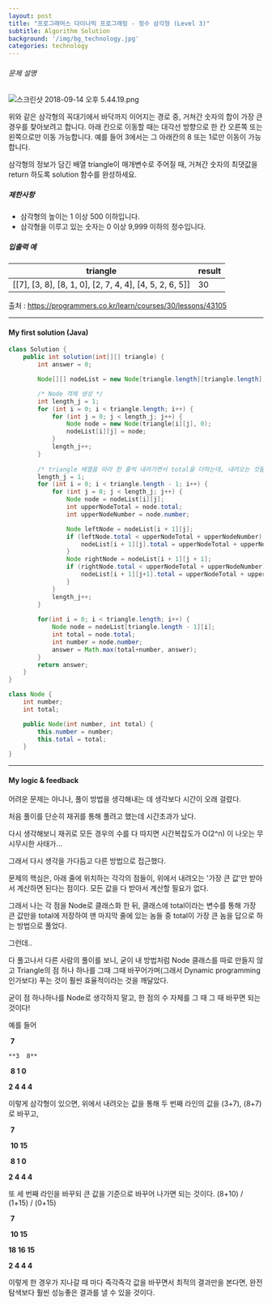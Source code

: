 ```yaml
---
layout: post
title: "프로그래머스 다이나믹 프로그래밍 - 정수 삼각형 (Level 3)"
subtitle: Algorithm Solution
background: '/img/bg_technology.jpg'
categories: technology
---
```


###### 문제 설명

![스크린샷 2018-09-14 오후 5.44.19.png](https://grepp-programmers.s3.amazonaws.com/files/production/97ec02cc39/296a0863-a418-431d-9e8c-e57f7a9722ac.png)

위와 같은 삼각형의 꼭대기에서 바닥까지 이어지는 경로 중, 거쳐간 숫자의 합이 가장 큰 경우를 찾아보려고 합니다. 아래 칸으로 이동할 때는 대각선 방향으로 한 칸 오른쪽 또는 왼쪽으로만 이동 가능합니다. 예를 들어 3에서는 그 아래칸의 8 또는 1로만 이동이 가능합니다.

삼각형의 정보가 담긴 배열 triangle이 매개변수로 주어질 때, 거쳐간 숫자의 최댓값을 return 하도록 solution 함수를 완성하세요.

##### 제한사항

- 삼각형의 높이는 1 이상 500 이하입니다.
- 삼각형을 이루고 있는 숫자는 0 이상 9,999 이하의 정수입니다.

##### 입출력 예

| triangle                                                | result |
| ------------------------------------------------------- | ------ |
| [[7], [3, 8], [8, 1, 0], [2, 7, 4, 4], [4, 5, 2, 6, 5]] | 30     |

출처 : https://programmers.co.kr/learn/courses/30/lessons/43105



---

#### My first solution (Java)

```java
class Solution {
	public int solution(int[][] triangle) {
		int answer = 0;

		Node[][] nodeList = new Node[triangle.length][triangle.length];

		/* Node 객체 생성 */
		int length_j = 1;
		for (int i = 0; i < triangle.length; i++) {
			for (int j = 0; j < length_j; j++) {
				Node node = new Node(triangle[i][j], 0);
				nodeList[i][j] = node;
			}
			length_j++;
		}
		
		/* triangle 배열을 따라 한 줄씩 내려가면서 total을 더하는데, 내려오는 것들 중 큰 것만 선택해서 node에 담기 */
		length_j = 1;
		for (int i = 0; i < triangle.length - 1; i++) {
			for (int j = 0; j < length_j; j++) {
				Node node = nodeList[i][j];
				int upperNodeTotal = node.total;
				int upperNodeNumber = node.number;

				Node leftNode = nodeList[i + 1][j];
				if (leftNode.total < upperNodeTotal + upperNodeNumber) {
					nodeList[i + 1][j].total = upperNodeTotal + upperNodeNumber;
				}
				Node rightNode = nodeList[i + 1][j + 1];
				if (rightNode.total < upperNodeTotal + upperNodeNumber) {
					nodeList[i + 1][j+1].total = upperNodeTotal + upperNodeNumber;
				}
			}
			length_j++;
		}
		
		for(int i = 0; i < triangle.length; i++) {
			Node node = nodeList[triangle.length - 1][i];
			int total = node.total;
			int number = node.number;
			answer = Math.max(total+number, answer);
		}
		return answer;
	}
}

class Node {
	int number;
	int total;

	public Node(int number, int total) {
		this.number = number;
		this.total = total;
	}
}

```

---

#### My logic & feedback

어려운 문제는 아니나, 풀이 방법을 생각해내는 데 생각보다 시간이 오래 걸렸다.

처음 풀이를 단순히 재귀를 통해 풀려고 했는데 시간초과가 났다.

다시 생각해보니 재귀로 모든 경우의 수를 다 따지면 시간복잡도가 O(2^n) 이 나오는 무시무시한 사태가...

그래서 다시 생각을 가다듬고 다른 방법으로 접근했다.

문제의 핵심은, 아래 줄에 위치하는 각각의 점들이, 위에서 내려오는 '가장 큰 값'만 받아서 계산하면 된다는 점이다. 모든 값을 다 받아서 계산할 필요가 없다.

그래서 나는 각 점을 Node로 클래스화 한 뒤, 클래스에 total이라는 변수를 통해 가장 큰 값만을 total에 저장하여 맨 마지막 줄에 있는 놈들 중 total이 가장 큰 놈을 답으로 하는 방법으로 풀었다.

그런데..

다 풀고나서 다른 사람의 풀이를 보니, 굳이 내 방법처럼 Node 클래스를 따로 만들지 않고 Triangle의 점 하나 하나를 그때 그때 바꾸어가며(그래서 Dynamic programming인가보다) 푸는 것이 훨씬 효율적이라는 것을 깨달았다.

굳이 점 하나하나를 Node로 생각하지 말고, 한 점의 수 자체를 그 때 그 때 바꾸면 되는 것이다!

예를 들어 

​    	**7**

  	**3  8**

​	**8  1  0**

 **2   4   4   4** 

이렇게 삼각형이 있으면, 위에서 내려오는 값을 통해 두 번째 라인의 값을 (3+7), (8+7)로 바꾸고,

​    	**7**

​	**10  15**

​	**8  1  0**

 **2   4   4   4** 

또 세 번째 라인을 바꾸되 큰 값을 기준으로 바꾸어 나가면 되는 것이다. (8+10) / (1+15) / (0+15)

​      	**7**

​	  **10  15**

   **18  16  15**

 **2    4    4   4** 

이렇게 한 경우가 지나갈 때 마다 즉각즉각 값을 바꾸면서 최적의 결과만을 본다면, 완전탐색보다 훨씬 성능좋은 결과를 낼 수 있을 것이다.